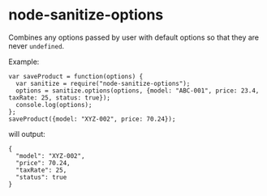 # node-sanitize-options
Combines any options passed by user with default options so that they are never `undefined`.

Example:

```
var saveProduct = function(options) {
  var sanitize = require("node-sanitize-options");
  options = sanitize.options(options, {model: "ABC-001", price: 23.4, taxRate: 25, status: true});
  console.log(options);
};
saveProduct({model: "XYZ-002", price: 70.24});
```

will output:

```
{
  "model": "XYZ-002",
  "price": 70.24,
  "taxRate": 25,
  "status": true
}
```